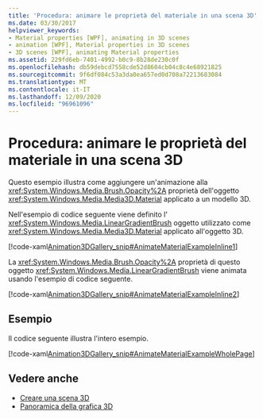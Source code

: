 ```yaml
---
title: 'Procedura: animare le proprietà del materiale in una scena 3D'
ms.date: 03/30/2017
helpviewer_keywords:
- Material properties [WPF], animating in 3D scenes
- animation [WPF], Material properties in 3D scenes
- 3D scenes [WPF], animating Material properties
ms.assetid: 229fd6eb-7401-4992-b0c9-8b28de230c0f
ms.openlocfilehash: db59debcd7558cde52d8604cb04c8c4e68921825
ms.sourcegitcommit: 9f6df084c53a3da0ea657ed0d708a72213683084
ms.translationtype: MT
ms.contentlocale: it-IT
ms.lasthandoff: 12/09/2020
ms.locfileid: "96961096"
---
```

# <a name="how-to-animate-material-properties-in-a-3d-scene"></a>Procedura: animare le proprietà del materiale in una scena 3D
Questo esempio illustra come aggiungere un'animazione alla <xref:System.Windows.Media.Brush.Opacity%2A> proprietà dell'oggetto <xref:System.Windows.Media.Media3D.Material> applicato a un modello 3D.  
  
 Nell'esempio di codice seguente viene definito l' <xref:System.Windows.Media.LinearGradientBrush> oggetto utilizzato come <xref:System.Windows.Media.Media3D.Material> applicato all'oggetto 3D.  
  
 [!code-xaml[Animation3DGallery_snip#AnimateMaterialExampleInline1](~/samples/snippets/csharp/VS_Snippets_Wpf/Animation3DGallery_snip/CS/AnimateMaterialExample.xaml#animatematerialexampleinline1)]  
  
 La <xref:System.Windows.Media.Brush.Opacity%2A> proprietà di questo oggetto <xref:System.Windows.Media.LinearGradientBrush> viene animata usando l'esempio di codice seguente.  
  
 [!code-xaml[Animation3DGallery_snip#AnimateMaterialExampleInline2](~/samples/snippets/csharp/VS_Snippets_Wpf/Animation3DGallery_snip/CS/AnimateMaterialExample.xaml#animatematerialexampleinline2)]  
  
## <a name="example"></a>Esempio  
 Il codice seguente illustra l'intero esempio.  
  
 [!code-xaml[Animation3DGallery_snip#AnimateMaterialExampleWholePage](~/samples/snippets/csharp/VS_Snippets_Wpf/Animation3DGallery_snip/CS/AnimateMaterialExample.xaml#animatematerialexamplewholepage)]  
  
## <a name="see-also"></a>Vedere anche

- [Creare una scena 3D](how-to-create-a-3-d-scene.md)
- [Panoramica della grafica 3D](3-d-graphics-overview.md)
